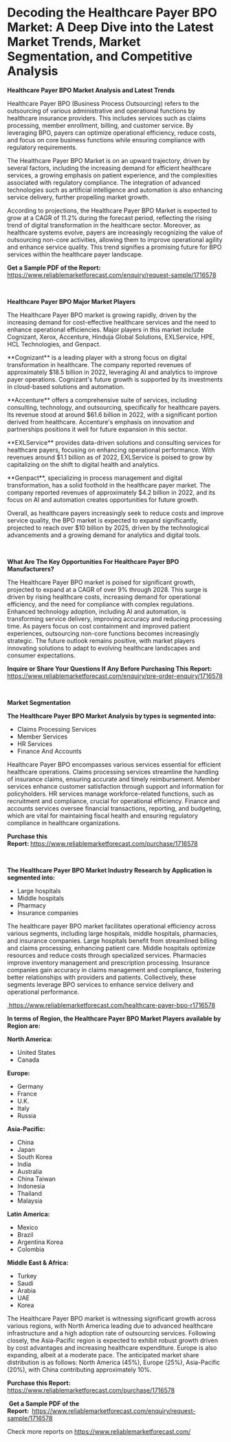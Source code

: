 <p><h1>Decoding the Healthcare Payer BPO Market: A Deep Dive into the Latest Market Trends, Market Segmentation, and Competitive Analysis</h1></p><p><strong>Healthcare Payer BPO Market Analysis and Latest Trends</strong></p>
<p><p>Healthcare Payer BPO (Business Process Outsourcing) refers to the outsourcing of various administrative and operational functions by healthcare insurance providers. This includes services such as claims processing, member enrollment, billing, and customer service. By leveraging BPO, payers can optimize operational efficiency, reduce costs, and focus on core business functions while ensuring compliance with regulatory requirements.</p><p>The Healthcare Payer BPO Market is on an upward trajectory, driven by several factors, including the increasing demand for efficient healthcare services, a growing emphasis on patient experience, and the complexities associated with regulatory compliance. The integration of advanced technologies such as artificial intelligence and automation is also enhancing service delivery, further propelling market growth. </p><p>According to projections, the Healthcare Payer BPO Market is expected to grow at a CAGR of 11.2% during the forecast period, reflecting the rising trend of digital transformation in the healthcare sector. Moreover, as healthcare systems evolve, payers are increasingly recognizing the value of outsourcing non-core activities, allowing them to improve operational agility and enhance service quality. This trend signifies a promising future for BPO services within the healthcare payer landscape.</p></p>
<p><strong>Get a Sample PDF of the Report:&nbsp;</strong> <a href="https://www.reliablemarketforecast.com/enquiry/request-sample/1716578?utm_campaign=3029&utm_medium=2&utm_source=Github&utm_content=ia&utm_term=09032025&utm_id=healthcare-payer-bpo">https://www.reliablemarketforecast.com/enquiry/request-sample/1716578</a></p>
<p>&nbsp;</p>
<p><strong>Healthcare Payer BPO Major Market Players</strong></p>
<p><p>The Healthcare Payer BPO market is growing rapidly, driven by the increasing demand for cost-effective healthcare services and the need to enhance operational efficiencies. Major players in this market include Cognizant, Xerox, Accenture, Hinduja Global Solutions, EXLService, HPE, HCL Technologies, and Genpact.</p><p>**Cognizant** is a leading player with a strong focus on digital transformation in healthcare. The company reported revenues of approximately $18.5 billion in 2022, leveraging AI and analytics to improve payer operations. Cognizant's future growth is supported by its investments in cloud-based solutions and automation.</p><p>**Accenture** offers a comprehensive suite of services, including consulting, technology, and outsourcing, specifically for healthcare payers. Its revenue stood at around $61.6 billion in 2022, with a significant portion derived from healthcare. Accenture's emphasis on innovation and partnerships positions it well for future expansion in this sector.</p><p>**EXLService** provides data-driven solutions and consulting services for healthcare payers, focusing on enhancing operational performance. With revenues around $1.1 billion as of 2022, EXLService is poised to grow by capitalizing on the shift to digital health and analytics.</p><p>**Genpact**, specializing in process management and digital transformation, has a solid foothold in the healthcare payer market. The company reported revenues of approximately $4.2 billion in 2022, and its focus on AI and automation creates opportunities for future growth.</p><p>Overall, as healthcare payers increasingly seek to reduce costs and improve service quality, the BPO market is expected to expand significantly, projected to reach over $10 billion by 2025, driven by the technological advancements and a growing demand for analytics and digital tools.</p></p>
<p>&nbsp;</p>
<p><strong>What Are The Key Opportunities For Healthcare Payer BPO Manufacturers?</strong></p>
<p><p>The Healthcare Payer BPO market is poised for significant growth, projected to expand at a CAGR of over 9% through 2028. This surge is driven by rising healthcare costs, increasing demand for operational efficiency, and the need for compliance with complex regulations. Enhanced technology adoption, including AI and automation, is transforming service delivery, improving accuracy and reducing processing time. As payers focus on cost containment and improved patient experiences, outsourcing non-core functions becomes increasingly strategic. The future outlook remains positive, with market players innovating solutions to adapt to evolving healthcare landscapes and consumer expectations.</p></p>
<p><strong>Inquire or Share Your Questions If Any Before Purchasing This Report:</strong> <a href="https://www.reliablemarketforecast.com/enquiry/pre-order-enquiry/1716578?utm_campaign=3029&utm_medium=2&utm_source=Github&utm_content=ia&utm_term=09032025&utm_id=healthcare-payer-bpo">https://www.reliablemarketforecast.com/enquiry/pre-order-enquiry/1716578</a></p>
<p>&nbsp;</p>
<p><strong>Market Segmentation</strong></p>
<p><strong>The Healthcare Payer BPO Market Analysis by types is segmented into:</strong></p>
<p><ul><li>Claims Processing Services</li><li>Member Services</li><li>HR Services</li><li>Finance And Accounts</li></ul></p>
<p><p>Healthcare Payer BPO encompasses various services essential for efficient healthcare operations. Claims processing services streamline the handling of insurance claims, ensuring accurate and timely reimbursement. Member services enhance customer satisfaction through support and information for policyholders. HR services manage workforce-related functions, such as recruitment and compliance, crucial for operational efficiency. Finance and accounts services oversee financial transactions, reporting, and budgeting, which are vital for maintaining fiscal health and ensuring regulatory compliance in healthcare organizations.</p></p>
<p><strong>Purchase this Report:&nbsp;</strong><a href="https://www.reliablemarketforecast.com/purchase/1716578?utm_campaign=3029&utm_medium=2&utm_source=Github&utm_content=ia&utm_term=09032025&utm_id=healthcare-payer-bpo">https://www.reliablemarketforecast.com/purchase/1716578</a></p>
<p>&nbsp;</p>
<p><strong>The Healthcare Payer BPO Market Industry Research by Application is segmented into:</strong></p>
<p><ul><li>Large hospitals</li><li>Middle hospitals</li><li>Pharmacy</li><li>Insurance companies</li></ul></p>
<p><p>The healthcare payer BPO market facilitates operational efficiency across various segments, including large hospitals, middle hospitals, pharmacies, and insurance companies. Large hospitals benefit from streamlined billing and claims processing, enhancing patient care. Middle hospitals optimize resources and reduce costs through specialized services. Pharmacies improve inventory management and prescription processing. Insurance companies gain accuracy in claims management and compliance, fostering better relationships with providers and patients. Collectively, these segments leverage BPO services to enhance service delivery and operational performance.</p></p>
<p><a href="https://www.reliablemarketforecast.com/healthcare-payer-bpo-r1716578?utm_campaign=3029&utm_medium=2&utm_source=Github&utm_content=ia&utm_term=09032025&utm_id=healthcare-payer-bpo">&nbsp;https://www.reliablemarketforecast.com/healthcare-payer-bpo-r1716578</a></p>
<p><strong>In terms of Region, the Healthcare Payer BPO Market Players available by Region are:</strong></p>
<p>
    <p> <strong> North America: </strong>
        <ul>
            <li>United States</li>
            <li>Canada</li>
        </ul>
        </p> 
    <p> <strong> Europe: </strong>
        <ul>
            <li>Germany</li>
            <li>France</li>
            <li>U.K.</li>
            <li>Italy</li>
            <li>Russia</li>
        </ul>
        </p> 
    <p> <strong> Asia-Pacific: </strong>
        <ul>
            <li>China</li>
            <li>Japan</li>
            <li>South Korea</li>
            <li>India</li>
            <li>Australia</li>
            <li>China Taiwan</li>
            <li>Indonesia</li>
            <li>Thailand</li>
            <li>Malaysia</li>
        </ul>
        </p> 
    <p> <strong> Latin America: </strong>
        <ul>
            <li>Mexico</li>
            <li>Brazil</li>
            <li>Argentina Korea</li>
            <li>Colombia</li>
        </ul>
        </p> 
    <p> <strong> Middle East & Africa: </strong>
        <ul>
            <li>Turkey</li>
            <li>Saudi</li>
            <li>Arabia</li>
            <li>UAE</li>
            <li>Korea</li>
        </ul>
    </p>
    </p>
<p><p>The Healthcare Payer BPO market is witnessing significant growth across various regions, with North America leading due to advanced healthcare infrastructure and a high adoption rate of outsourcing services. Following closely, the Asia-Pacific region is expected to exhibit robust growth driven by cost advantages and increasing healthcare expenditure. Europe is also expanding, albeit at a moderate pace. The anticipated market share distribution is as follows: North America (45%), Europe (25%), Asia-Pacific (20%), with China contributing approximately 10%.</p></p>
<p><strong>Purchase this Report: </strong><a href="https://www.reliablemarketforecast.com/purchase/1716578?utm_campaign=3029&utm_medium=2&utm_source=Github&utm_content=ia&utm_term=09032025&utm_id=healthcare-payer-bpo">https://www.reliablemarketforecast.com/purchase/1716578</a></p>
<p>&nbsp;<strong>Get a Sample PDF of the Report:&nbsp;&nbsp;</strong><a href="https://www.reliablemarketforecast.com/enquiry/request-sample/1716578?utm_campaign=3029&utm_medium=2&utm_source=Github&utm_content=ia&utm_term=09032025&utm_id=healthcare-payer-bpo">https://www.reliablemarketforecast.com/enquiry/request-sample/1716578</a></p>
<p><strong></strong></p>
<p>Check more reports on <a href="https://www.reliablemarketforecast.com/?utm_campaign=3029&utm_medium=2&utm_source=Github&utm_content=ia&utm_term=09032025&utm_id=healthcare-payer-bpo">https://www.reliablemarketforecast.com/</a></p>